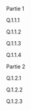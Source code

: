 Partie 1
  
  
Q.1.1.1  
  
Q.1.1.2  
  
Q.1.1.3  
  
Q.1.1.4  
  
  
Partie 2
  
  
Q.1.2.1  
  
Q.1.2.2  
  
Q.1.2.3  
  

  
  